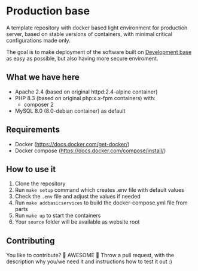 # Production base

A template repository with docker based light environment for production server, based on 
stable versions of containers, with minimal critical configurations made only.

The goal is to make deployment of the software built on [Development base](https://github.com/Fresh-Advance/Development) 
as easy as possible, but also having more secure enviroment.

## What we have here

* Apache 2.4 (based on original httpd:2.4-alpine container)
* PHP 8.3 (based on original php:x.x-fpm containers) with:
    * composer 2
* MySQL 8.0 (8.0-debian container) as default

## Requirements

* Docker (https://docs.docker.com/get-docker/)
* Docker compose (https://docs.docker.com/compose/install/)

## How to use it

1. Clone the repository
2. Run ``make setup`` command which creates .env file with default values
3. Check the ``.env`` file and adjust the values if needed
4. Run ``make addbasicservices`` to build the docker-compose.yml file from parts
5. Run ``make up`` to start the containers
6. Your ``source`` folder will be available as website root

## Contributing

You like to contribute? 🙌 AWESOME 🙌 Throw a pull request, with the description why you/we need it and 
instructions how to test it out :)